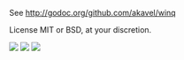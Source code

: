 See http://godoc.org/github.com/akavel/winq

License MIT or BSD, at your discretion.

![](https://img.shields.io/badge/platform-windows-lightgray.svg)
![](https://img.shields.io/badge/license-MIT%20|%20BSD-orange.svg)
[![](https://godoc.org/github.com/akavel/winq?status.svg)](http://godoc.org/github.com/akavel/winq)
